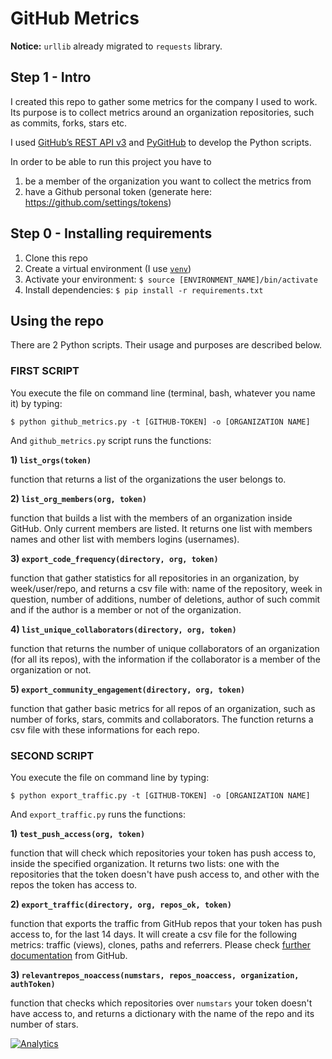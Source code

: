# GitHub Metrics

**Notice:** `urllib` already migrated to `requests` library. 

## Step 1 - Intro

I created this repo to gather some metrics for the company I used to work.
Its purpose is to collect metrics around an organization repositories, such as commits, forks, stars etc.

I used [GitHub’s REST API v3](https://developer.github.com/v3/) and [PyGitHub](http://pygithub.readthedocs.io) to develop the Python scripts.

In order to be able to run this project you have to

1) be a member of the organization you want to collect the metrics from
2) have a Github personal token (generate here: https://github.com/settings/tokens)

## Step 0 - Installing requirements

1. Clone this repo
2. Create a virtual environment (I use [`venv`](https://docs.python.org/3/library/venv.html))
3. Activate your environment: `$ source [ENVIRONMENT_NAME]/bin/activate`
4. Install dependencies: `$ pip install -r requirements.txt`

## Using the repo

There are 2 Python scripts. Their usage and purposes are described below.

### FIRST SCRIPT

You execute the file on command line (terminal, bash, whatever you name it) by typing:
```
$ python github_metrics.py -t [GITHUB-TOKEN] -o [ORGANIZATION NAME]
```

And `github_metrics.py` script runs the functions:

**1) `list_orgs(token)`**

function that returns a list of the organizations the user belongs to.

**2) `list_org_members(org, token)`**

function that builds a list with the members of an organization inside GitHub. Only current members are listed. It returns one list with members names and other list with members logins (usernames).

**3) `export_code_frequency(directory, org, token)`**

function that gather statistics for all repositories in an organization, by week/user/repo, and returns a csv file with: name of the repository, week in question, number of additions, number of deletions, author of such commit and if the author is a member or not of the organization.

**4) `list_unique_collaborators(directory, org, token)`**

function that returns the number of unique collaborators of an organization (for all its repos), with the information if the collaborator is a member of the organization or not.

**5) `export_community_engagement(directory, org, token)`**

function that gather basic metrics for all repos of an organization, such as number of forks, stars, commits and collaborators. The function returns a csv file with these informations for each repo.

### SECOND SCRIPT

You execute the file on command line by typing:
```
$ python export_traffic.py -t [GITHUB-TOKEN] -o [ORGANIZATION NAME]
```

And `export_traffic.py` runs the functions:

**1) `test_push_access(org, token)`**

function that will check which repositories your token has push access to, inside the specified organization. It returns two lists: one with the repositories that the token doesn't have push access to, and other with the repos the token has access to.

**2) `export_traffic(directory, org, repos_ok, token)`**

function that exports the traffic from GitHub repos that your token has push access to, for the last 14 days. It will create a csv file for the following metrics: traffic (views), clones, paths and referrers. Please check [further documentation](https://developer.github.com/v3/repos/traffic/) from GitHub.

**3) `relevantrepos_noaccess(numstars, repos_noaccess, organization, authToken)`**

function that checks which repositories over `numstars` your token doesn't have access to, and returns a dictionary with the name of the repo and its number of stars.

[![Analytics](https://ga-beacon.appspot.com/UA-109670866-1/some-github-metrics/readme?useReferer&utm_source=google&utm_medium=somegithub)](https://github.com/igrigorik/ga-beacon)
